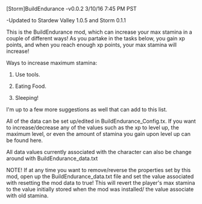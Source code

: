 [Storm]BuildEndurance -v0.0.2 3/10/16 7:45 PM PST

-Updated to Stardew Valley 1.0.5 and Storm 0.1.1

This is the BuildEndurance mod, which can increase your max stamina in a couple of different ways! As you partake in the tasks below, you gain xp points, and when you reach enough xp points, your max stamina will increase!

Ways to increase maximum stamina:

1. Use tools.

2. Eating Food.

3. Sleeping!

I'm up to a few more suggestions as well that can add to this list.

All of the data can be set up/edited in BuildEndurance_Config.tx. If you want to increase/decrease any of the values such as the xp to level up, the maximum level, or even the amount of stamina you gain upon level up can be found here.

All data values currently associated with the character can also be change around with BuildEndurance_data.txt

NOTE! If at any time you want to remove/reverse the properties set by this mod, open up the BuildEndurance_data.txt file and set the value associated with resetting the mod data to true! This will revert the player's max stamina to the value initially stored when the mod was installed/ the value associate with old stamina.
